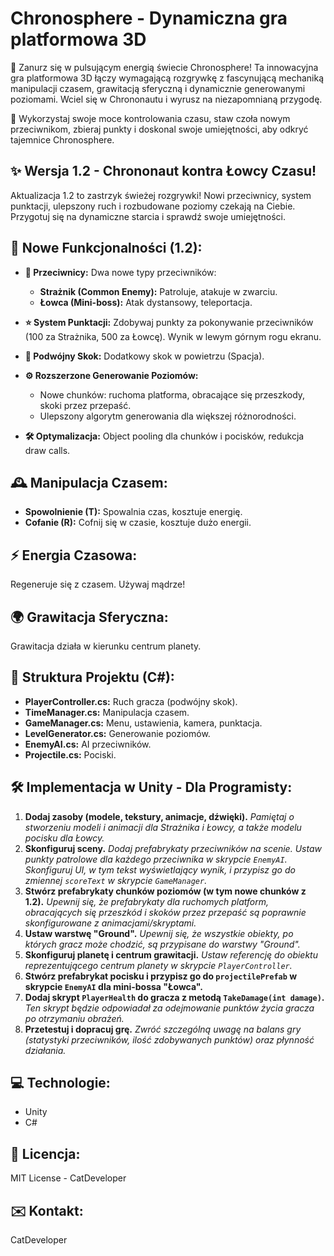 # Chronosphere - Dynamiczna gra platformowa 3D

🚀 Zanurz się w pulsującym energią świecie Chronosphere! Ta innowacyjna gra platformowa 3D łączy wymagającą rozgrywkę z fascynującą mechaniką manipulacji czasem, grawitacją sferyczną i dynamicznie generowanymi poziomami. Wciel się w Chrononautu i wyrusz na niezapomnianą przygodę.

🌌 Wykorzystaj swoje moce kontrolowania czasu, staw czoła nowym przeciwnikom, zbieraj punkty i doskonal swoje umiejętności, aby odkryć tajemnice Chronosphere.

## ✨ Wersja 1.2 - Chrononaut kontra Łowcy Czasu!

Aktualizacja 1.2 to zastrzyk świeżej rozgrywki!  Nowi przeciwnicy, system punktacji, ulepszony ruch i rozbudowane poziomy czekają na Ciebie.  Przygotuj się na dynamiczne starcia i sprawdź swoje umiejętności.


## 🚀 Nowe Funkcjonalności (1.2):

* **👾 Przeciwnicy:**  Dwa nowe typy przeciwników:
    * **Strażnik (Common Enemy):** Patroluje, atakuje w zwarciu.
    * **Łowca (Mini-boss):** Atak dystansowy, teleportacja.

* **⭐ System Punktacji:** Zdobywaj punkty za pokonywanie przeciwników (100 za Strażnika, 500 za Łowcę). Wynik w lewym górnym rogu ekranu.

* **🤸 Podwójny Skok:**  Dodatkowy skok w powietrzu (Spacja).

* **⚙️ Rozszerzone Generowanie Poziomów:**
    * Nowe chunków: ruchoma platforma, obracające się przeszkody, skoki przez przepaść.
    * Ulepszony algorytm generowania dla większej różnorodności.

* **🛠️ Optymalizacja:** Object pooling dla chunków i pocisków, redukcja draw calls.


## 🕰️ Manipulacja Czasem:

* **Spowolnienie (T):** Spowalnia czas, kosztuje energię.
* **Cofanie (R):** Cofnij się w czasie, kosztuje dużo energii.

## ⚡ Energia Czasowa:

Regeneruje się z czasem. Używaj mądrze!

## 🌍 Grawitacja Sferyczna:

Grawitacja działa w kierunku centrum planety.


## 📂 Struktura Projektu (C#):

* **PlayerController.cs:** Ruch gracza (podwójny skok).
* **TimeManager.cs:** Manipulacja czasem.
* **GameManager.cs:** Menu, ustawienia, kamera, punktacja.
* **LevelGenerator.cs:** Generowanie poziomów.
* **EnemyAI.cs:**  AI przeciwników.
* **Projectile.cs:** Pociski.


## 🛠️ Implementacja w Unity - Dla Programisty:

1. **Dodaj zasoby (modele, tekstury, animacje, dźwięki).**  *Pamiętaj o stworzeniu modeli i animacji dla Strażnika i Łowcy,  a także  modelu  pocisku  dla  Łowcy.*
2. **Skonfiguruj sceny.**  *Dodaj  prefabrykaty przeciwników na  scenie.  Ustaw  punkty  patrolowe  dla  każdego  przeciwnika  w  skrypcie  `EnemyAI`.*  *Skonfiguruj UI, w  tym  tekst  wyświetlający  wynik,  i  przypisz  go  do  zmiennej  `scoreText`  w  skrypcie  `GameManager`.*
3. **Stwórz prefabrykaty chunków poziomów (w  tym  nowe  chunków  z  1.2).** *Upewnij się, że  prefabrykaty  dla  ruchomych  platform,  obracających  się  przeszkód  i  skoków  przez  przepaść  są  poprawnie  skonfigurowane  z  animacjami/skryptami.*
4. **Ustaw warstwę "Ground".** *Upewnij  się,  że  wszystkie  obiekty,  po  których  gracz  może  chodzić,  są  przypisane  do  warstwy  "Ground".*
5. **Skonfiguruj planetę i centrum grawitacji.** *Ustaw  referencję  do  obiektu  reprezentującego  centrum  planety  w  skrypcie  `PlayerController`.*
6. **Stwórz  prefabrykat  pocisku  i  przypisz  go  do  `projectilePrefab` w  skrypcie  `EnemyAI`  dla  mini-bossa  "Łowca".**
7. **Dodaj skrypt  `PlayerHealth`  do  gracza  z  metodą  `TakeDamage(int damage)`.** *Ten  skrypt  będzie  odpowiadał  za  odejmowanie  punktów  życia  gracza  po  otrzymaniu  obrażeń.*
8. **Przetestuj i dopracuj grę.** *Zwróć  szczególną  uwagę  na  balans  gry  (statystyki  przeciwników,  ilość  zdobywanych  punktów)  oraz  płynność  działania.*



## 💻 Technologie:

* Unity
* C#

## 📜 Licencja:

MIT License - CatDeveloper

## ✉️ Kontakt:

CatDeveloper
